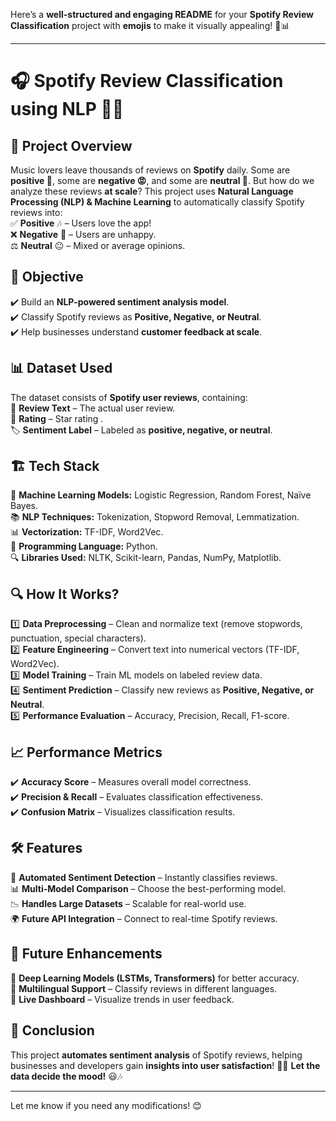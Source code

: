Here’s a **well-structured and engaging README** for your **Spotify Review Classification** project with **emojis** to make it visually appealing! 🎵📊  

---

# 🎧 **Spotify Review Classification using NLP** 📝✨  

## 🚀 **Project Overview**  
Music lovers leave thousands of reviews on **Spotify** daily. Some are **positive 🎉**, some are **negative 😡**, and some are **neutral 🤔**. But how do we analyze these reviews **at scale**? This project uses **Natural Language Processing (NLP) & Machine Learning** to automatically classify Spotify reviews into:  
✅ **Positive** 🎶 – Users love the app!  
❌ **Negative** 🚫 – Users are unhappy.  
⚖️ **Neutral** 😐 – Mixed or average opinions.  

## 🎯 **Objective**  
✔️ Build an **NLP-powered sentiment analysis model**.  
✔️ Classify Spotify reviews as **Positive, Negative, or Neutral**.  
✔️ Help businesses understand **customer feedback at scale**.  

## 📊 **Dataset Used**  
The dataset consists of **Spotify user reviews**, containing:  
📝 **Review Text** – The actual user review.  
🌟 **Rating** – Star rating .  
🏷 **Sentiment Label** – Labeled as **positive, negative, or neutral**.  

## 🏗 **Tech Stack**  
🧠 **Machine Learning Models:** Logistic Regression, Random Forest, Naïve Bayes.  
📚 **NLP Techniques:** Tokenization, Stopword Removal, Lemmatization.  
📊 **Vectorization:** TF-IDF, Word2Vec.  
🐍 **Programming Language:** Python.  
🔍 **Libraries Used:** NLTK, Scikit-learn, Pandas, NumPy, Matplotlib.  

## 🔍 **How It Works?**  
1️⃣ **Data Preprocessing** – Clean and normalize text (remove stopwords, punctuation, special characters).  
2️⃣ **Feature Engineering** – Convert text into numerical vectors (TF-IDF, Word2Vec).  
3️⃣ **Model Training** – Train ML models on labeled review data.  
4️⃣ **Sentiment Prediction** – Classify new reviews as **Positive, Negative, or Neutral**.  
5️⃣ **Performance Evaluation** – Accuracy, Precision, Recall, F1-score.  

## 📈 **Performance Metrics**  
✔️ **Accuracy Score** – Measures overall model correctness.  
✔️ **Precision & Recall** – Evaluates classification effectiveness.  
✔️ **Confusion Matrix** – Visualizes classification results.  

## 🛠 **Features**  
🎯 **Automated Sentiment Detection** – Instantly classifies reviews.  
📊 **Multi-Model Comparison** – Choose the best-performing model.  
📉 **Handles Large Datasets** – Scalable for real-world use.  
🌍 **Future API Integration** – Connect to real-time Spotify reviews.  

## 🚀 **Future Enhancements**  
🔹 **Deep Learning Models (LSTMs, Transformers)** for better accuracy.  
🔹 **Multilingual Support** – Classify reviews in different languages.  
🔹 **Live Dashboard** – Visualize trends in user feedback.  

## 🏁 **Conclusion**  
This project **automates sentiment analysis** of Spotify reviews, helping businesses and developers gain **insights into user satisfaction**! 🚀🎵 **Let the data decide the mood!** 😃🎶  

---

Let me know if you need any modifications! 😊

